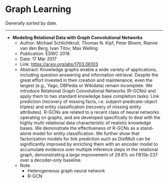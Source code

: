 # Graph Learning

Generally sorted by date.

***

- **Modeling Relational Data with Graph Convolutional Networks**
  - Author: Michael Schlichtkrull, Thomas N. Kipf, Peter Bloem, Rianne van den Berg, Ivan Titov, Max Welling
  - Publication: ESWC 2018
  - Date: 17 Mar 2017
  - Link: <https://arxiv.org/abs/1703.06103>
  - Abstract: Knowledge graphs enable a wide variety of applications, including question answering and information retrieval. Despite the great effort invested in their creation and maintenance, even the largest (e.g., Yago, DBPedia or Wikidata) remain incomplete. We introduce Relational Graph Convolutional Networks (R-GCNs) and apply them to two standard knowledge base completion tasks: Link prediction (recovery of missing facts, i.e. subject-predicate-object triples) and entity classification (recovery of missing entity attributes). R-GCNs are related to a recent class of neural networks operating on graphs, and are developed specifically to deal with the highly multi-relational data characteristic of realistic knowledge bases. We demonstrate the effectiveness of R-GCNs as a stand-alone model for entity classification. We further show that factorization models for link prediction such as DistMult can be significantly improved by enriching them with an encoder model to accumulate evidence over multiple inference steps in the relational graph, demonstrating a large improvement of 29.8% on FB15k-237 over a decoder-only baseline.
  - Note
    - Heterogeneous graph neural network
    - R-GCN


